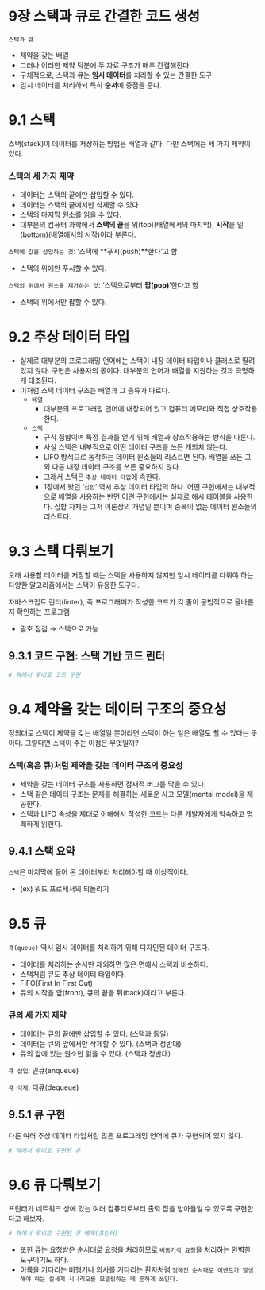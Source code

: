 # 9장 스택과 큐로 간결한 코드 생성

`스택과 큐`

- 제약을 갖는 배열
- 그러나 이러한 제약 덕분에 두 자료 구조가 매우 간결해진다.
- 구체적으로, 스택과 큐는 **임시 데이터**를 처리할 수 있는 간결한 도구
- 임시 데이터를 처리하되 특히 **순서**에 중점을 준다.

# 9.1 스택

스택(stack)이 데이터를 저장하는 방법은 배열과 같다. 다만 스택에는 세 가지 제약이 있다.

### 스택의 세 가지 제약

- 데이터는 스택의 끝에만 삽입할 수 있다.
- 데이터는 스택의 끝에서만 삭제할 수 있다.
- 스택의 마지막 원소를 읽을 수 있다.
- 대부분의 컴퓨터 과학에서 **스택의 끝**을 위(top)(배열에서의 마지막), **시작**을 밑(bottom)(배열에서의 시작)이라 부른다.

`스택에 값을 삽입하는 것`: ‘스택에 **푸시(push)**한다’고 함

- 스택의 위에만 푸시할 수 있다.

`스택의 위에서 원소를 제거하는 것`: ‘스택으로부터 **팝(pop)**’한다고 함

- 스택의 위에서만 팝할 수 있다.

# 9.2 추상 데이터 타입

- 실제로 대부분의 프로그래밍 언어에는 스택이 내장 데이터 타입이나 클래스로 딸려 있지 않다. 구현은 사용자의 몫이다. 대부분의 언어가 배열을 지원하는 것과 극명하게 대조된다.
- 이처럼 스택 데이터 구조는 배열과 그 종류가 다르다.
  - `배열`
    - 대부분의 프로그래밍 언어에 내장되어 있고 컴퓨터 메모리와 직접 상호작용한다.
  - `스택`
    - 규칙 집합이며 특정 결과를 얻기 위해 배열과 상호작용하는 방식을 다룬다.
    - 사실 스택은 내부적으로 어떤 데이터 구조를 쓰든 개의치 않는다.
    - LIFO 방식으로 동작하는 데이터 원소들의 리스트면 된다. 배열을 쓰든 그 외 다른 내장 데이터 구조를 쓰든 중요하지 않다.
    - 그래서 스택은 `추상 데이터 타입`에 속한다.
    - 1장에서 봤던 ‘`집합`’ 역시 추상 데이터 타입의 하나. 어떤 구현에서는 내부적으로 배열을 사용하는 반면 어떤 구현에서는 실제로 해시 테이블을 사용한다. 집합 자체는 그저 이론상의 개념일 뿐이며 중복이 없는 데이터 원소들의 리스트다.

# 9.3 스택 다뤄보기

오래 사용할 데이터를 저장할 때는 스택을 사용하지 않지만 임시 데이터를 다뤄야 하는 다양한 알고리즘에서는 스택이 유용한 도구다.

자바스크립트 린터(linter), 즉 프로그래머가 작성한 코드가 각 줄이 문법적으로 올바른지 확인하는 프로그램

- 괄호 점검 → 스택으로 가능

## 9.3.1 코드 구현: 스택 기반 코드 린터

```ruby
# 책에서 루비로 코드 구현
```

# 9.4 제약을 갖는 데이터 구조의 중요성

정의대로 스택이 제약을 갖는 배열일 뿐이라면 스택이 하는 일은 배열도 할 수 있다는 뜻이다. 그렇다면 스택이 주는 이점은 무엇일까?

### 스택(혹은 큐)처럼 제약을 갖는 데이터 구조의 중요성

- 제약을 갖는 데이터 구조를 사용하면 잠재적 버그를 막을 수 있다.
- 스택 같은 데이터 구조는 문제를 해결하는 새로운 사고 모델(mental model)을 제공한다.
- 스택과 LIFO 속성을 제대로 이해해서 작성한 코드는 다른 개발자에게 익숙하고 명쾌하게 읽힌다.

## 9.4.1 스택 요약

`스택`은 마지막에 들어 온 데이터부터 처리해야할 때 이상적이다.

- (ex) 워드 프로세서의 되돌리기

# 9.5 큐

`큐(queue)` 역시 임시 데이터를 처리하기 위해 디자인된 데이터 구조다.

- 데이터를 처리하는 순서만 제외하면 많은 면에서 스택과 비슷하다.
- 스택처럼 큐도 추상 데이터 타입이다.
- FIFO(First In First Out)
- 큐의 시작을 앞(front), 큐의 끝을 뒤(back)이라고 부른다.

### 큐의 세 가지 제약

- 데이터는 큐의 끝에만 삽입할 수 있다. (스택과 동일)
- 데이터는 큐의 앞에서만 삭제할 수 있다. (스택과 정반대)
- 큐의 앞에 있는 원소만 읽을 수 있다. (스택과 정반대)

`큐 삽입`: 인큐(enqueue)

`큐 삭제`: 디큐(dequeue)

## 9.5.1 큐 구현

다른 여러 추상 데이터 타입처럼 많은 프로그래밍 언어에 큐가 구현되어 있지 않다.

```ruby
# 책에서 루비로 구현된 큐
```

# 9.6 큐 다뤄보기

프린터가 네트워크 상에 있는 여러 컴퓨터로부터 출력 잡을 받아들일 수 있도록 구현한다고 해보자.

```ruby
# 책에서 루비로 구현된 큐 예제(프린터)
```

- 또한 큐는 요청받은 순서대로 요청을 처리하므로 `비동기식 요청`을 처리하는 완벽한 도구이기도 하다.
- 이륙을 기다리는 비행기나 의사를 기다리는 환자처럼 `정해진 순서대로 이벤트가 발생해야 하는 실세계 시나리오를 모델링하는 데 흔하게 쓰인다.`
